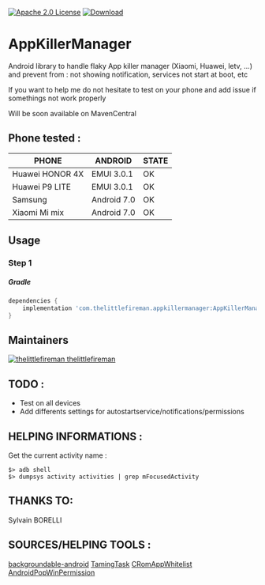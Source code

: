 [![Apache 2.0 License](https://img.shields.io/badge/license-Apache%202.0-blue.svg?style=flat)](http://www.apache.org/licenses/LICENSE-2.0.html)
[ ![Download](https://api.bintray.com/packages/thomas-goureau/maven/AppKillerManager/images/download.svg) ](https://bintray.com/thomas-goureau/maven/AppKillerManager/_latestVersion)
# AppKillerManager
Android library to handle flaky App killer manager (Xiaomi, Huawei, letv, ...) and prevent from : not showing notification, services not start at boot, etc 

If you want to help me do not hesitate to test on your phone and add issue if somethings not work properly

Will be soon available on MavenCentral

## Phone tested :

PHONE | ANDROID | STATE
--- | --- | ---
Huawei HONOR 4X | EMUI 3.0.1 | OK
Huawei P9 LITE | EMUI 3.0.1 | OK
Samsung | Android 7.0 | OK
Xiaomi Mi mix | Android 7.0 | OK

## Usage
### Step 1

##### Gradle

```groovy
dependencies {
    implementation 'com.thelittlefireman.appkillermanager:AppKillerManager:0.0.1'
}
```

## Maintainers
[![thelittlefireman](https://avatars2.githubusercontent.com/u/5165783?s=40&v=4) thelittlefireman](https://github.com/thelittlefireman) 

## TODO : 
  - Test on all devices
  - Add differents settings for autostartservice/notifications/permissions
  
## HELPING INFORMATIONS :

Get the current activity name :

```
$> adb shell
$> dumpsys activity activities | grep mFocusedActivity
```

## THANKS TO:
Sylvain BORELLI

## SOURCES/HELPING TOOLS :
[backgroundable-android](https://github.com/dirkam/backgroundable-android)
[TamingTask](https://github.com/YougaKing/TamingTask)
[CRomAppWhitelist](https://github.com/WanghongLin/CRomAppWhitelist)
[AndroidPopWinPermission](https://programtalk.com/vs/?source=AndroidPopWinPermission/permssion/src/main/java/io/github/bunnbylue/permssion/)